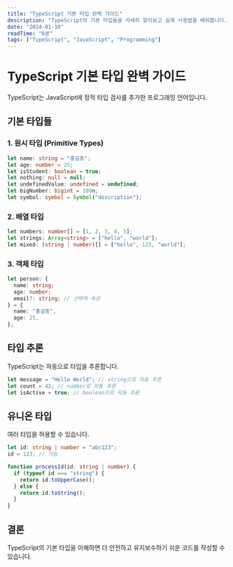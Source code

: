 ```yaml
---
title: "TypeScript 기본 타입 완벽 가이드"
description: "TypeScript의 기본 타입들을 자세히 알아보고 실제 사용법을 배워봅니다."
date: "2024-01-10"
readTime: "6분"
tags: ["TypeScript", "JavaScript", "Programming"]
---
```


# TypeScript 기본 타입 완벽 가이드

TypeScript는 JavaScript에 정적 타입 검사를 추가한 프로그래밍 언어입니다.

## 기본 타입들

### 1. 원시 타입 (Primitive Types)

```typescript
let name: string = "홍길동";
let age: number = 25;
let isStudent: boolean = true;
let nothing: null = null;
let undefinedValue: undefined = undefined;
let bigNumber: bigint = 100n;
let symbol: symbol = Symbol("description");
```

### 2. 배열 타입

```typescript
let numbers: number[] = [1, 2, 3, 4, 5];
let strings: Array<string> = ["hello", "world"];
let mixed: (string | number)[] = ["hello", 123, "world"];
```

### 3. 객체 타입

```typescript
let person: {
  name: string;
  age: number;
  email?: string; // 선택적 속성
} = {
  name: "홍길동",
  age: 25,
};
```

## 타입 추론

TypeScript는 자동으로 타입을 추론합니다.

```typescript
let message = "Hello World"; // string으로 자동 추론
let count = 42; // number로 자동 추론
let isActive = true; // boolean으로 자동 추론
```

## 유니온 타입

여러 타입을 허용할 수 있습니다.

```typescript
let id: string | number = "abc123";
id = 123; // 가능

function processId(id: string | number) {
  if (typeof id === "string") {
    return id.toUpperCase();
  } else {
    return id.toString();
  }
}
```

## 결론

TypeScript의 기본 타입을 이해하면 더 안전하고 유지보수하기 쉬운 코드를 작성할 수 있습니다.
